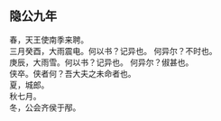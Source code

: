 ## 隐公九年
春，天王使南季来聘。  
三月癸酉，大雨震电。何以书？记异也。 何异尔？不时也。  
庚辰，大雨雪。何以书？记异也。 何异尔？俶甚也。  
侠卒。侠者何？吾大夫之未命者也。  
夏，城郎。  
秋七月。  
冬，公会齐侯于邴。  

